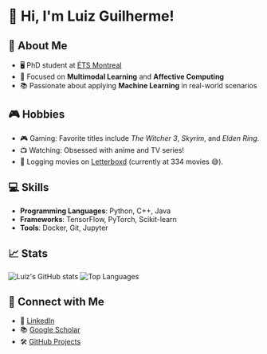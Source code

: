 # 👋 Hi, I'm Luiz Guilherme!

## 🚀 About Me
- 🖥️ PhD student at [ÉTS Montreal](https://www.etsmtl.ca/)
- 🌟 Focused on **Multimodal Learning** and **Affective Computing**
- 📚 Passionate about applying **Machine Learning** in real-world scenarios

## 🎮 Hobbies
- 🎮 Gaming: Favorite titles include *The Witcher 3*, *Skyrim*, and *Elden Ring*.
- 📺 Watching: Obsessed with anime and TV series!
- 🎥 Logging movies on [Letterboxd](https://boxd.it/5WY9T) (currently at 334 movies 😅).

## 💻 Skills
- **Programming Languages**: Python, C++, Java
- **Frameworks**: TensorFlow, PyTorch, Scikit-learn
- **Tools**: Docker, Git, Jupyter

## 📈 Stats
![Luiz's GitHub stats](https://github-readme-stats.vercel.app/api?username=LGKZanini&show_icons=true&theme=radical)
![Top Languages](https://github-readme-stats.vercel.app/api/top-langs/?username=LGKZanini&hide=jupyter%20notebook&layout=compact)

## 🔗 Connect with Me
- 💼 [LinkedIn](https://www.linkedin.com/in/luiz-guilherme-zanini-8555671a4/)
- 📚 [Google Scholar](https://scholar.google.com/citations?user=AQ6wte8AAAAJ&hl=pt-BR&authuser=1)
- 🛠️ [GitHub Projects](https://github.com/LGKZanini)
